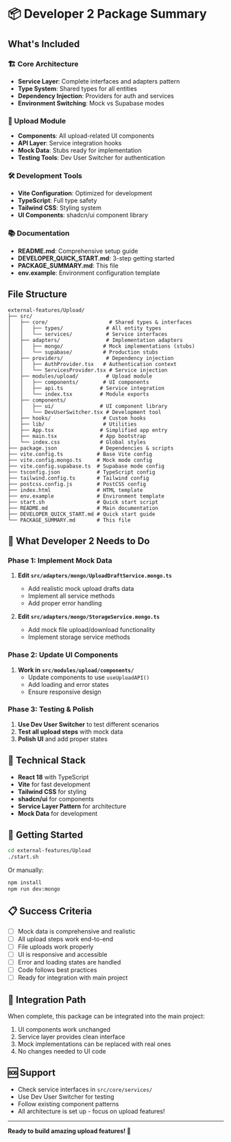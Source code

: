 # 📦 Developer 2 Package Summary

## What's Included

### 🏗️ Core Architecture
- **Service Layer**: Complete interfaces and adapters pattern
- **Type System**: Shared types for all entities
- **Dependency Injection**: Providers for auth and services
- **Environment Switching**: Mock vs Supabase modes

### 🎵 Upload Module
- **Components**: All upload-related UI components
- **API Layer**: Service integration hooks
- **Mock Data**: Stubs ready for implementation
- **Testing Tools**: Dev User Switcher for authentication

### 🛠️ Development Tools
- **Vite Configuration**: Optimized for development
- **TypeScript**: Full type safety
- **Tailwind CSS**: Styling system
- **UI Components**: shadcn/ui component library

### 📚 Documentation
- **README.md**: Comprehensive setup guide
- **DEVELOPER_QUICK_START.md**: 3-step getting started
- **PACKAGE_SUMMARY.md**: This file
- **env.example**: Environment configuration template

## File Structure

```
external-features/Upload/
├── src/
│   ├── core/                    # Shared types & interfaces
│   │   ├── types/              # All entity types
│   │   └── services/           # Service interfaces
│   ├── adapters/               # Implementation adapters
│   │   ├── mongo/             # Mock implementations (stubs)
│   │   └── supabase/          # Production stubs
│   ├── providers/              # Dependency injection
│   │   ├── AuthProvider.tsx   # Authentication context
│   │   └── ServicesProvider.tsx # Service injection
│   ├── modules/upload/         # Upload module
│   │   ├── components/        # UI components
│   │   ├── api.ts            # Service integration
│   │   └── index.tsx         # Module exports
│   ├── components/
│   │   ├── ui/               # UI component library
│   │   └── DevUserSwitcher.tsx # Development tool
│   ├── hooks/                 # Custom hooks
│   ├── lib/                   # Utilities
│   ├── App.tsx               # Simplified app entry
│   ├── main.tsx              # App bootstrap
│   └── index.css             # Global styles
├── package.json              # Dependencies & scripts
├── vite.config.ts           # Base Vite config
├── vite.config.mongo.ts     # Mock mode config
├── vite.config.supabase.ts  # Supabase mode config
├── tsconfig.json            # TypeScript config
├── tailwind.config.ts       # Tailwind config
├── postcss.config.js        # PostCSS config
├── index.html               # HTML template
├── env.example              # Environment template
├── start.sh                 # Quick start script
├── README.md                # Main documentation
├── DEVELOPER_QUICK_START.md # Quick start guide
└── PACKAGE_SUMMARY.md       # This file
```

## 🎯 What Developer 2 Needs to Do

### Phase 1: Implement Mock Data
1. **Edit `src/adapters/mongo/UploadDraftService.mongo.ts`**
   - Add realistic mock upload drafts data
   - Implement all service methods
   - Add proper error handling

2. **Edit `src/adapters/mongo/StorageService.mongo.ts`**
   - Add mock file upload/download functionality
   - Implement storage service methods

### Phase 2: Update UI Components
1. **Work in `src/modules/upload/components/`**
   - Update components to use `useUploadAPI()`
   - Add loading and error states
   - Ensure responsive design

### Phase 3: Testing & Polish
1. **Use Dev User Switcher** to test different scenarios
2. **Test all upload steps** with mock data
3. **Polish UI** and add proper states

## 🔧 Technical Stack

- **React 18** with TypeScript
- **Vite** for fast development
- **Tailwind CSS** for styling
- **shadcn/ui** for components
- **Service Layer Pattern** for architecture
- **Mock Data** for development

## 🚀 Getting Started

```bash
cd external-features/Upload
./start.sh
```

Or manually:
```bash
npm install
npm run dev:mongo
```

## 📋 Success Criteria

- [ ] Mock data is comprehensive and realistic
- [ ] All upload steps work end-to-end
- [ ] File uploads work properly
- [ ] UI is responsive and accessible
- [ ] Error and loading states are handled
- [ ] Code follows best practices
- [ ] Ready for integration with main project

## 🔄 Integration Path

When complete, this package can be integrated into the main project:
1. UI components work unchanged
2. Service layer provides clean interface
3. Mock implementations can be replaced with real ones
4. No changes needed to UI code

## 🆘 Support

- Check service interfaces in `src/core/services/`
- Use Dev User Switcher for testing
- Follow existing component patterns
- All architecture is set up - focus on upload features!

---

**Ready to build amazing upload features! 🎵**
